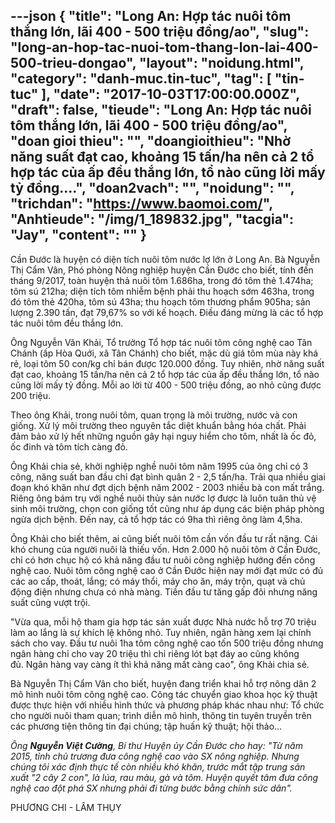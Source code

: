 ---json
{
    "title": "Long An: Hợp tác nuôi tôm thắng lớn, lãi 400 - 500 triệu đồng/ao",
    "slug": "long-an-hop-tac-nuoi-tom-thang-lon-lai-400-500-trieu-dongao",
    "layout": "noidung.html",
    "category": "danh-muc.tin-tuc",
    "tag": [
        "tin-tuc"
    ],
    "date": "2017-10-03T17:00:00.000Z",
    "draft": false,
    "tieude": "Long An: Hợp tác nuôi tôm thắng lớn, lãi 400 - 500 triệu đồng/ao",
    "doan gioi thieu": "",
    "doangioithieu": "Nhờ năng suất đạt cao, khoảng 15 tấn/ha nên cả 2 tổ hợp tác của ấp đều thắng lớn, tổ nào cũng lời mấy tỷ đồng....",
    "doan2vach": "",
    "noidung": "",
    "trichdan": "https://www.baomoi.com/",
    "Anhtieude": "/img/1_189832.jpg",
    "tacgia": "Jay",
    "__content__": ""
}
---
<p><span style="font-size:14px">Cần Đước l&agrave; huyện c&oacute; diện t&iacute;ch nu&ocirc;i t&ocirc;m nước lợ&nbsp;lớn&nbsp;ở Long An. B&agrave; Nguyễn Thị Cẩm V&acirc;n, Ph&oacute; ph&ograve;ng N&ocirc;ng nghiệp huyện Cần Đước cho biết, t&iacute;nh đến th&aacute;ng 9/2017,&nbsp;to&agrave;n huyện&nbsp;thả nu&ocirc;i t&ocirc;m 1.686ha, trong đ&oacute; t&ocirc;m thẻ 1.474ha; t&ocirc;m s&uacute; 212ha; diện t&iacute;ch t&ocirc;m nhiễm bệnh phải thu hoạch sớm 463ha, trong đ&oacute; t&ocirc;m thẻ 420ha, t&ocirc;m s&uacute; 43ha; thu hoạch t&ocirc;m thương phẩm 905ha; sản lượng 2.390 tấn, đạt 79,67% so với kế hoạch. Điều đ&aacute;ng mừng l&agrave; c&aacute;c tổ hợp t&aacute;c nu&ocirc;i t&ocirc;m đều thắng lớn.</span></p>

<p><span style="font-size:14px">&Ocirc;ng Nguyễn Văn Khải, Tổ trưởng Tổ hợp t&aacute;c nu&ocirc;i t&ocirc;m c&ocirc;ng nghệ cao T&acirc;n Ch&aacute;nh (ấp H&ograve;a Quới, x&atilde; T&acirc;n Ch&aacute;nh) cho biết, mặc d&ugrave; gi&aacute; t&ocirc;m m&ugrave;a n&agrave;y kh&aacute; rẻ, loại t&ocirc;m 50 con/kg chỉ b&aacute;n được 120.000 đồng. Tuy nhi&ecirc;n, nhờ năng suất đạt cao, khoảng 15 tấn/ha n&ecirc;n cả 2 tổ hợp t&aacute;c của ấp đều thắng lớn, tổ n&agrave;o cũng lời mấy tỷ đồng. Mỗi ao lời từ 400 - 500 triệu đồng, ao nhỏ cũng được 200 triệu.</span></p>

<p><span style="font-size:14px">Theo &ocirc;ng Khải, trong nu&ocirc;i t&ocirc;m, quan trọng l&agrave; m&ocirc;i trường, nước v&agrave; con giống. Xử l&yacute; m&ocirc;i trường theo nguy&ecirc;n tắc diệt khuẩn bằng h&oacute;a chất. Phải đảm bảo xử l&yacute; hết những nguồn&nbsp;g&acirc;y hại nguy hiểm cho t&ocirc;m, nhất l&agrave; ốc đỏ, ốc đinh v&agrave; t&ocirc;m t&iacute;ch c&agrave;ng đỏ.</span></p>

<p><span style="font-size:14px">&Ocirc;ng Khải chia sẻ, khởi nghiệp nghề nu&ocirc;i t&ocirc;m năm 1995 của &ocirc;ng chỉ c&oacute; 3 c&ocirc;ng, năng suất ban đầu chỉ đạt b&igrave;nh qu&acirc;n 2 - 2,5 tấn/ha. Trải qua nhiều giai đoạn kh&oacute; khăn như đợt dịch bệnh năm 2002 - 2003&nbsp;nhiều b&agrave; con&nbsp;mất trắng. Ri&ecirc;ng &ocirc;ng b&aacute;m trụ với nghề nu&ocirc;i thủy sản nước lợ được l&agrave; lu&ocirc;n&nbsp;tu&acirc;n thủ&nbsp;vệ sinh m&ocirc;i trường, chọn con giống tốt cũng như &aacute;p dụng c&aacute;c biện ph&aacute;p ph&ograve;ng ngừa dịch bệnh. Đến nay, cả tổ hợp t&aacute;c c&oacute; 9ha th&igrave; ri&ecirc;ng &ocirc;ng&nbsp;l&agrave;m 4,5ha.</span></p>

<p><span style="font-size:14px">&Ocirc;ng Khải cho biết th&ecirc;m, ai cũng biết nu&ocirc;i t&ocirc;m cần vốn đầu tư rất nặng. C&aacute;i kh&oacute; chung của người nu&ocirc;i l&agrave; thiếu vốn. Hơn 2.000 hộ nu&ocirc;i t&ocirc;m ở Cần Đước, chỉ c&oacute; hơn chục hộ c&oacute; khả năng đầu tư nu&ocirc;i c&ocirc;ng nghiệp hướng đến c&ocirc;ng nghệ cao. Nu&ocirc;i t&ocirc;m&nbsp;c&ocirc;ng nghệ cao&nbsp;ở Cần Đước hiện nay mới đạt mức c&oacute; đủ c&aacute;c ao cấp, tho&aacute;t, lắng; c&oacute; m&aacute;y thổi, m&aacute;y cho ăn, m&aacute;y trộn, quạt v&agrave; chủ động điện nhưng chưa c&oacute; nh&agrave; m&agrave;ng. Tiền đầu tư tăng gấp đ&ocirc;i nhưng năng suất cũng vượt trội.</span></p>

<p><span style="font-size:14px">&quot;Vừa qua, mỗi hộ tham gia hợp t&aacute;c sản xuất được Nh&agrave; nước hỗ trợ 70 triệu l&agrave;m ao lắng l&agrave; sự kh&iacute;ch lệ kh&ocirc;ng nhỏ. Tuy nhi&ecirc;n, ng&acirc;n h&agrave;ng xem lại ch&iacute;nh s&aacute;ch cho vay. Đầu tư&nbsp;nu&ocirc;i 1ha t&ocirc;m&nbsp;c&ocirc;ng nghệ cao tốn 500 triệu đồng nhưng ng&acirc;n h&agrave;ng chỉ cho vay 20 triệu th&igrave; chỉ ri&ecirc;ng l&oacute;t bạt đ&aacute;y ao cũng kh&ocirc;ng đủ.&nbsp;Ng&acirc;n&nbsp;h&agrave;ng&nbsp;vay c&agrave;ng &iacute;t th&igrave; khả năng mất c&agrave;ng cao&quot;, &ocirc;ng Khải chia sẻ.</span></p>

<p><span style="font-size:14px">B&agrave; Nguyễn Thị Cẩm V&acirc;n cho biết, huyện đang triển khai hỗ trợ n&ocirc;ng d&acirc;n 2 m&ocirc; h&igrave;nh nu&ocirc;i t&ocirc;m c&ocirc;ng nghệ cao. C&ocirc;ng t&aacute;c chuyển giao khoa học kỹ thuật được thực hiện với nhiều h&igrave;nh thức v&agrave; phương ph&aacute;p kh&aacute;c nhau như: Tổ chức cho&nbsp;người nu&ocirc;i&nbsp;tham quan; tr&igrave;nh diễn m&ocirc; h&igrave;nh, th&ocirc;ng tin tuy&ecirc;n truyền tr&ecirc;n c&aacute;c phương tiện th&ocirc;ng tin đại ch&uacute;ng; tập huấn kỹ thuật; hội thảo...</span></p>

<p><span style="font-size:14px"><em>&Ocirc;ng&nbsp;<strong>Nguyễn Việt Cường</strong>, B&iacute; thư Huyện ủy Cần Đước cho hay: &quot;Từ năm 2015, tỉnh chủ trương đưa&nbsp;c&ocirc;ng nghệ cao&nbsp;v&agrave;o SX n&ocirc;ng nghiệp. Nhưng ch&uacute;ng t&ocirc;i x&aacute;c định thực tế c&ograve;n nhiều kh&oacute; khăn, trước mắt tập trung sản xuất &quot;2 c&acirc;y 2 con&quot;,&nbsp;l&agrave;&nbsp;l&uacute;a, rau m&agrave;u, g&agrave; v&agrave; t&ocirc;m. Huyện quyết t&acirc;m đưa c&ocirc;ng nghệ cao đột ph&aacute; SX nhưng phải đi từng bước bằng ch&iacute;nh sức d&acirc;n&quot;.</em></span></p>

<p><span style="font-size:14px">PHƯƠNG CHI - L&Acirc;M THỤY</span></p>
